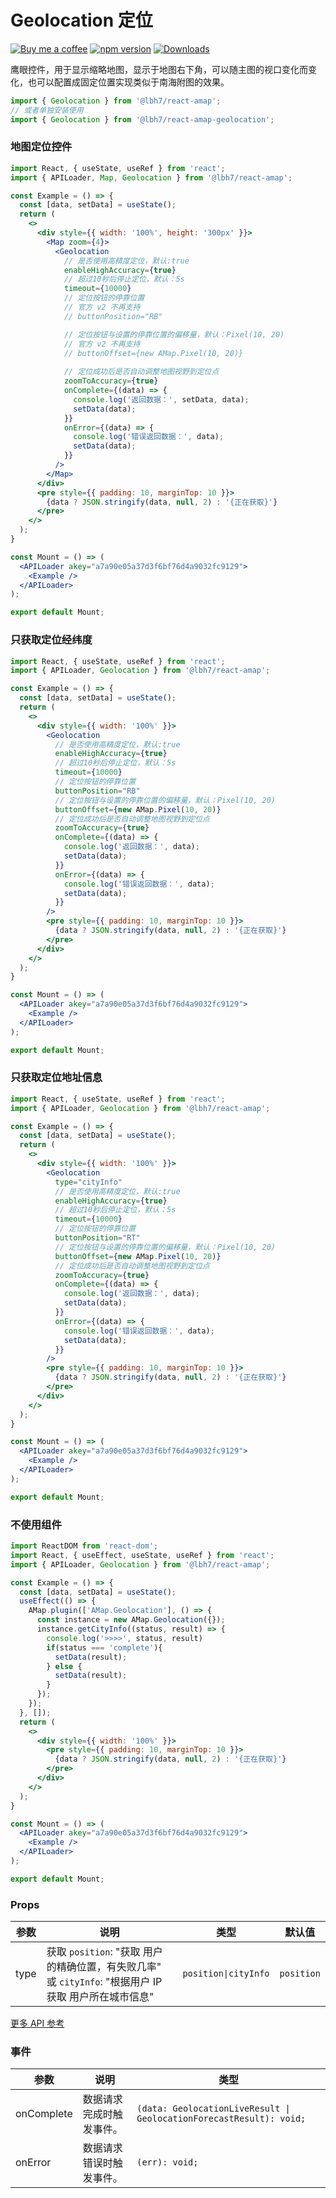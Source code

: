 Geolocation 定位
===

[![Buy me a coffee](https://img.shields.io/badge/Buy%20me%20a%20coffee-048754?logo=buymeacoffee)](https://jaywcjlove.github.io/#/sponsor)
[![npm version](https://img.shields.io/npm/v/@lbh7/react-amap-geolocation.svg)](https://www.npmjs.com/package/@lbh7/react-amap-geolocation)
[![Downloads](https://img.shields.io/npm/dm/@lbh7/react-amap-geolocation.svg?style=flat)](https://www.npmjs.com/package/@lbh7/react-amap-geolocation)

鹰眼控件，用于显示缩略地图，显示于地图右下角，可以随主图的视口变化而变化，也可以配置成固定位置实现类似于南海附图的效果。

```jsx
import { Geolocation } from '@lbh7/react-amap';
// 或者单独安装使用
import { Geolocation } from '@lbh7/react-amap-geolocation';
```

### 地图定位控件

```jsx mdx:preview
import React, { useState, useRef } from 'react';
import { APILoader, Map, Geolocation } from '@lbh7/react-amap';

const Example = () => {
  const [data, setData] = useState();
  return (
    <>
      <div style={{ width: '100%', height: '300px' }}>
        <Map zoom={4}>
          <Geolocation
            // 是否使用高精度定位，默认:true
            enableHighAccuracy={true}
            // 超过10秒后停止定位，默认：5s
            timeout={10000}
            // 定位按钮的停靠位置
            // 官方 v2 不再支持
            // buttonPosition="RB"

            // 定位按钮与设置的停靠位置的偏移量，默认：Pixel(10, 20)
            // 官方 v2 不再支持
            // buttonOffset={new AMap.Pixel(10, 20)}
            
            // 定位成功后是否自动调整地图视野到定位点
            zoomToAccuracy={true}
            onComplete={(data) => {
              console.log('返回数据：', setData, data);
              setData(data);
            }}
            onError={(data) => {
              console.log('错误返回数据：', data);
              setData(data);
            }}
          />
        </Map>
      </div>
      <pre style={{ padding: 10, marginTop: 10 }}>
        {data ? JSON.stringify(data, null, 2) : '{正在获取}'}
      </pre>
    </>
  );
}

const Mount = () => (
  <APILoader akey="a7a90e05a37d3f6bf76d4a9032fc9129">
    <Example />
  </APILoader>
);

export default Mount;
```

### 只获取定位经纬度

```jsx mdx:preview
import React, { useState, useRef } from 'react';
import { APILoader, Geolocation } from '@lbh7/react-amap';

const Example = () => {
  const [data, setData] = useState();
  return (
    <>
      <div style={{ width: '100%' }}>
        <Geolocation
          // 是否使用高精度定位，默认:true
          enableHighAccuracy={true}
          // 超过10秒后停止定位，默认：5s
          timeout={10000}
          // 定位按钮的停靠位置
          buttonPosition="RB"
          // 定位按钮与设置的停靠位置的偏移量，默认：Pixel(10, 20)
          buttonOffset={new AMap.Pixel(10, 20)}
          // 定位成功后是否自动调整地图视野到定位点
          zoomToAccuracy={true}
          onComplete={(data) => {
            console.log('返回数据：', data);
            setData(data);
          }}
          onError={(data) => {
            console.log('错误返回数据：', data);
            setData(data);
          }}
        />
        <pre style={{ padding: 10, marginTop: 10 }}>
          {data ? JSON.stringify(data, null, 2) : '{正在获取}'}
        </pre>
      </div>
    </>
  );
}

const Mount = () => (
  <APILoader akey="a7a90e05a37d3f6bf76d4a9032fc9129">
    <Example />
  </APILoader>
);

export default Mount;
```

### 只获取定位地址信息

```jsx mdx:preview
import React, { useState, useRef } from 'react';
import { APILoader, Geolocation } from '@lbh7/react-amap';

const Example = () => {
  const [data, setData] = useState();
  return (
    <>
      <div style={{ width: '100%' }}>
        <Geolocation
          type="cityInfo"
          // 是否使用高精度定位，默认:true
          enableHighAccuracy={true}
          // 超过10秒后停止定位，默认：5s
          timeout={10000}
          // 定位按钮的停靠位置
          buttonPosition="RT"
          // 定位按钮与设置的停靠位置的偏移量，默认：Pixel(10, 20)
          buttonOffset={new AMap.Pixel(10, 20)}
          // 定位成功后是否自动调整地图视野到定位点
          zoomToAccuracy={true}
          onComplete={(data) => {
            console.log('返回数据：', data);
            setData(data);
          }}
          onError={(data) => {
            console.log('错误返回数据：', data);
            setData(data);
          }}
        />
        <pre style={{ padding: 10, marginTop: 10 }}>
          {data ? JSON.stringify(data, null, 2) : '{正在获取}'}
        </pre>
      </div>
    </>
  );
}

const Mount = () => (
  <APILoader akey="a7a90e05a37d3f6bf76d4a9032fc9129">
    <Example />
  </APILoader>
);

export default Mount;
```

### 不使用组件

```jsx mdx:preview
import ReactDOM from 'react-dom';
import React, { useEffect, useState, useRef } from 'react';
import { APILoader, Geolocation } from '@lbh7/react-amap';

const Example = () => {
  const [data, setData] = useState();
  useEffect(() => {
    AMap.plugin(['AMap.Geolocation'], () => {
      const instance = new AMap.Geolocation({});
      instance.getCityInfo((status, result) => {
        console.log('>>>>', status, result)
        if(status === 'complete'){
          setData(result);
        } else {
          setData(result);
        }
      });
    });
  }, []);
  return (
    <>
      <div style={{ width: '100%' }}>
        <pre style={{ padding: 10, marginTop: 10 }}>
          {data ? JSON.stringify(data, null, 2) : '{正在获取}'}
        </pre>
      </div>
    </>
  );
}

const Mount = () => (
  <APILoader akey="a7a90e05a37d3f6bf76d4a9032fc9129">
    <Example />
  </APILoader>
);

export default Mount;
```

### Props

| 参数 | 说明 | 类型 | 默认值 |
|--------- |-------- |--------- |-------- |
| type | 获取 `position`: "获取 用户的精确位置，有失败几率" 或 `cityInfo`: "根据用户 IP 获取 用户所在城市信息" | `position\|cityInfo` | `position` |

[更多 API 参考](https://github.com/uiwjs/react-amap/blob/bb001782e6daa9c28923dcffa131e15885d15fe0/packages/types/src/services.d.ts#L90-L143)

### 事件

| 参数 | 说明 | 类型 |
| ---- | ---- | ---- |
| onComplete | 数据请求完成时触发事件。 | `(data: GeolocationLiveResult \| GeolocationForecastResult): void;` |
| onError | 数据请求错误时触发事件。 | `(err): void;` |
